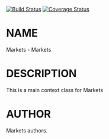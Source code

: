 [![Build Status](https://travis-ci.org/clicktx/p5-Markets.svg?branch=master)](https://travis-ci.org/clicktx/p5-Markets) [![Coverage Status](https://img.shields.io/coveralls/clicktx/p5-Markets/master.svg?style=flat)](https://coveralls.io/r/clicktx/p5-Markets?branch=master)
# NAME

Markets - Markets

# DESCRIPTION

This is a main context class for Markets

# AUTHOR

Markets authors.
